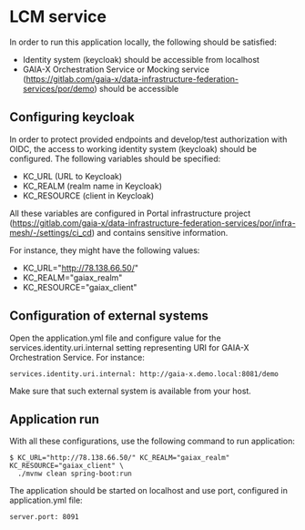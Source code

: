 # LCM service
In order to run this application locally, the following should be satisfied:
- Identity system (keycloak) should be accessible from localhost
- GAIA-X Orchestration Service or Mocking service (https://gitlab.com/gaia-x/data-infrastructure-federation-services/por/demo) 
should be accessible

## Configuring keycloak
In order to protect provided endpoints and develop/test authorization with OIDC, the access to working identity system (keycloak)
should be configured. The following variables should be specified:
  * KC_URL (URL to Keycloak)
  * KC_REALM (realm name in Keycloak)
  * KC_RESOURCE (client in Keycloak)

All these variables are configured in Portal infrastructure project 
(https://gitlab.com/gaia-x/data-infrastructure-federation-services/por/infra-mesh/-/settings/ci_cd) and contains sensitive information.

For instance, they might have the following values:
  * KC_URL="http://78.138.66.50/" 
  * KC_REALM="gaiax_realm"
  * KC_RESOURCE="gaiax_client"

## Configuration of external systems
Open the application.yml file and configure value for the services.identity.uri.internal setting representing URI for
GAIA-X Orchestration Service. For instance:

~~~~
services.identity.uri.internal: http://gaia-x.demo.local:8081/demo
~~~~

Make sure that such external system is available from your host.


## Application run
With all these configurations, use the following command to run application:

~~~~
$ KC_URL="http://78.138.66.50/" KC_REALM="gaiax_realm" KC_RESOURCE="gaiax_client" \
  ./mvnw clean spring-boot:run
~~~~

The application should be started on localhost and use port, configured in application.yml file:

~~~~
server.port: 8091
~~~~
